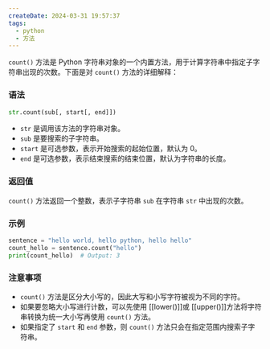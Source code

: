 ```yaml
---
createDate: 2024-03-31 19:57:37
tags:
  - python
  - 方法
---
```


`count()` 方法是 Python 字符串对象的一个内置方法，用于计算字符串中指定子字符串出现的次数。下面是对 `count()` 方法的详细解释：

### 语法
```python
str.count(sub[, start[, end]])
```

- `str` 是调用该方法的字符串对象。
- `sub` 是要搜索的子字符串。
- `start` 是可选参数，表示开始搜索的起始位置，默认为 0。
- `end` 是可选参数，表示结束搜索的结束位置，默认为字符串的长度。

### 返回值
`count()` 方法返回一个整数，表示子字符串 `sub` 在字符串 `str` 中出现的次数。

### 示例
```python
sentence = "hello world, hello python, hello hello"
count_hello = sentence.count("hello")
print(count_hello)  # Output: 3
```

### 注意事项
- `count()` 方法是区分大小写的，因此大写和小写字符被视为不同的字符。
- 如果要忽略大小写进行计数，可以先使用 [[lower()]]或 [[upper()]]方法将字符串转换为统一大小写再使用 `count()` 方法。
- 如果指定了 `start` 和 `end` 参数，则 `count()` 方法只会在指定范围内搜索子字符串。